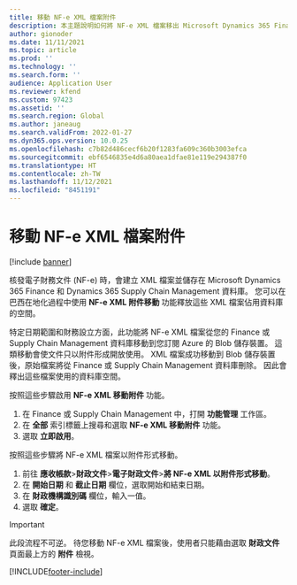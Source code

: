 ```yaml
---
title: 移動 NF-e XML 檔案附件
description: 本主題說明如何將 NF-e XML 檔案移出 Microsoft Dynamics 365 Finance 或 Dynamics 365 Supply Chain Management 資料庫並使它們改為附件開放使用。
author: gionoder
ms.date: 11/11/2021
ms.topic: article
ms.prod: ''
ms.technology: ''
ms.search.form: ''
audience: Application User
ms.reviewer: kfend
ms.custom: 97423
ms.assetid: ''
ms.search.region: Global
ms.author: janeaug
ms.search.validFrom: 2022-01-27
ms.dyn365.ops.version: 10.0.25
ms.openlocfilehash: c7b82d486cecf6b20f1283fa609c360b3003efca
ms.sourcegitcommit: ebf6546835e4d6a80aea1dfae81e119e294387f0
ms.translationtype: HT
ms.contentlocale: zh-TW
ms.lasthandoff: 11/12/2021
ms.locfileid: "8451191"
---
```

# <a name="move-nf-e-xml-files-as-attachments"></a>移動 NF-e XML 檔案附件

[!include [banner](../includes/banner.md)] 


核發電子財務文件 (NF-e) 時，會建立 XML 檔案並儲存在 Microsoft Dynamics 365 Finance 和 Dynamics 365 Supply Chain Management 資料庫。 您可以在巴西在地化過程中使用 **NF-e XML 附件移動** 功能釋放這些 XML 檔案佔用資料庫的空間。

特定日期範圍和財務設立方面，此功能將 NF-e XML 檔案從您的 Finance 或 Supply Chain Management 資料庫移動到您訂閱 Azure 的 Blob 儲存裝置。 這類移動會使文件只以附件形成開放使用。 XML 檔案成功移動到 Blob 儲存裝置後，原始檔案將從 Finance 或 Supply Chain Management 資料庫刪除。 因此會釋出這些檔案使用的資料庫空間。

按照這些步驟啟用 **NF-e XML 移動附件** 功能。

1. 在 Finance 或 Supply Chain Management 中，打開 **功能管理** 工作區。
2. 在 **全部** 索引標籤上搜尋和選取 **NF-e XML 移動附件** 功能。
3. 選取 **立即啟用**。

按照這些步驟將 NF-e XML 檔案以附件形式移動。

1. 前往 **應收帳款**\>**財政文件**\>**電子財政文件**\>**將 NF-e XML 以附件形式移動**。
2. 在 **開始日期** 和 **截止日期** 欄位，選取開始和結束日期。
3. 在 **財政機構識別碼** 欄位，輸入一值。
4. 選取 **確定**。

> [!IMPORTANT]
> 此段流程不可逆。 待您移動 NF-e XML 檔案後，使用者只能藉由選取 **財政文件** 頁面最上方的 **附件** 檢視。

[!INCLUDE[footer-include](../../includes/footer-banner.md)]
